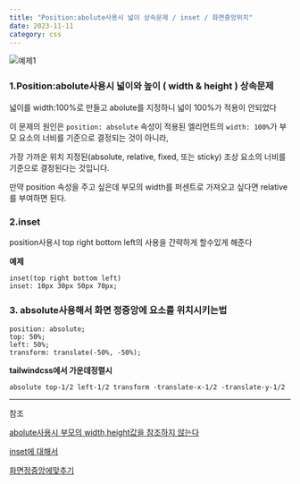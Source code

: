 ```yaml
---
title: "Position:abolute사용시 넓이 상속문제 / inset / 화면중앙위치"
date: 2023-11-11
category: css
---
```


![예제1](/storage/1699713478.jpg)

### 1.Position:abolute사용시 넓이와 높이 ( width & height ) 상속문제

넓이를 width:100%로 만들고 abolute를 지정하니 넓이 100%가 적용이 안되었다

이 문제의 원인은 `position: absolute` 속성이 적용된 엘리먼트의 `width: 100%`가 부모 요소의 너비를 기준으로 결정되는 것이 아니라,

가장 가까운 위치 지정된(absolute, relative, fixed, 또는 sticky) 조상 요소의 너비를 기준으로 결정된다는 것입니다.

만약 position 속성을 주고 싶은데 부모의 width를 퍼센트로 가져오고 싶다면 relative를 부여하면 된다.

### 2.inset

position사용시 top right bottom left의 사용을 간략하게 할수있게 해준다

**예제**

```
inset(top right bottom left)
inset: 10px 30px 50px 70px;
```

### 3. absolute사용해서 화면 정중앙에 요소를 위치시키는법

```
position: absolute;
top: 50%;
left: 50%;
transform: translate(-50%, -50%);
```

**tailwindcss에서 가운데정렬시**

`absolute top-1/2 left-1/2 transform -translate-x-1/2 -translate-y-1/2`

---

참조

[abolute사용시 부모의 width,height값을 참조하지 않는다](https://velog.io/@raquim47/positionabsolute%EC%9D%BC-%EB%95%8C-width100%EB%8A%94-%EB%88%84%EA%B5%AC%EC%9D%98-width%EC%9D%BC%EA%B9%8C)

[inset에 대해서](https://webisfree.com/2022-08-22/[CSS]-%EC%8A%A4%ED%83%80%EC%9D%BC-%EC%86%8D%EC%84%B1-inset-%EC%95%8C%EC%95%84%EB%B3%B4%EA%B8%B0)

[화면정중앙에맞추기](https://brunch.co.kr/@skykamja24/514)
